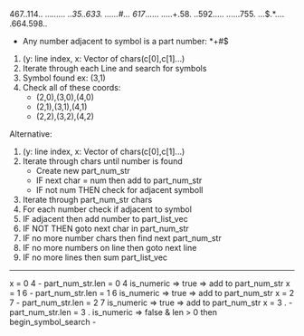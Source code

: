 467..114..
...*......
..35..633.
......#...
617*......
.....+.58.
..592.....
......755.
...$.*....
.664.598..
- Any number adjacent to symbol is a part number: *+#$
1. (y: line index, x: Vector of chars(c[0],c[1]...)
2. Iterate through each Line and search for symbols
3. Symbol found ex: (3,1)
4. Check all of these coords: 
    - (2,0),(3,0),(4,0)
    - (2,1),(3,1),(4,1)
    - (2,2),(3,2),(4,2)

Alternative:
1. (y: line index, x: Vector of chars(c[0],c[1]...)
2. Iterate through chars until number is found
    - Create new part_num_str
    - IF next char = num then add to part_num_str
    - IF not num THEN check for adjacent symboll
3. Iterate through part_num_str chars
4. For each number check if adjacent to symbol
5. IF adjacent then add number to part_list_vec
6. IF NOT THEN goto next char in part_num_str 
7. IF no more number chars then find next part_num_str
8. IF no more numbers on line then goto next line 
9. IF no more lines then sum part_list_vec

---
x = 0
4 - part_num_str.len = 0
4 is_numeric => true => add to part_num_str
x = 1
6 - part_num_str.len = 1
6 is_numeric => true => add to part_num_str
x = 2
7 - part_num_str.len = 2
7 is_numeric => true => add to part_num_str
x = 3
. - part_num_str.len = 3
. is_numeric => false & len > 0 then begin_symbol_search
    -  

